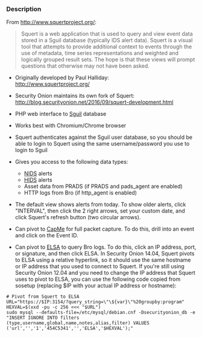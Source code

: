 ### Description
From http://www.squertproject.org/:
> Squert is a web application that is used to query and view event data stored in a Sguil database (typically IDS alert data). Squert is a visual tool that attempts to provide additional context to events through the use of metadata, time series representations and weighted and logically grouped result sets. The hope is that these views will prompt questions that otherwise may not have been asked. 

* Originally developed by Paul Halliday:  
http://www.squertproject.org/

* Security Onion maintains its own fork of Squert:  
http://blog.securityonion.net/2016/09/squert-development.html

* PHP web interface to [Sguil](Sguil) database

* Works best with Chromium/Chrome browser

* Squert authenticates against the Sguil user database, so you should be able to login to Squert using the same username/password you use to login to Sguil

* Gives you access to the following data types:
  * [NIDS](NIDS) alerts
  * [HIDS](OSSEC) alerts
  * Asset data from PRADS (if PRADS and pads_agent are enabled)
  * HTTP logs from Bro (if http_agent is enabled)

* The default view shows alerts from today.  To show older alerts, click "INTERVAL", then click the 2 right arrows, set your custom date, and click Squert's refresh button (two circular arrows).

* Can pivot to [CapMe](CapMe) for full packet capture.  To do this, drill into an event and click on the Event ID.

* Can pivot to [ELSA](ELSA) to query Bro logs.  To do this, click an IP address, port, or signature, and then click ELSA.  In Security Onion 14.04, Squert pivots to ELSA using a relative hyperlink, so it should use the same hostname or IP address that you used to connect to Squert.  If you're still using Security Onion 12.04 and you need to change the IP address that Squert uses to pivot to ELSA, you can use the following code copied from sosetup (replacing $IP with your actual IP address or hostname):
```
# Pivot from Squert to ELSA
URL="https://$IP:3154/?query_string=\"\${var}\"%20groupby:program"
HEXVAL=$(xxd -pu -c 256 <<< "$URL")
sudo mysql --defaults-file=/etc/mysql/debian.cnf -Dsecurityonion_db -e "INSERT IGNORE INTO filters (type,username,global,name,notes,alias,filter) VALUES ('url','','1','454C5341','','ELSA','$HEXVAL');"
```